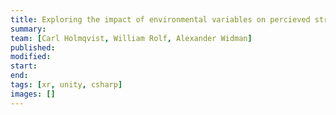 ```yaml
---
title: Exploring the impact of environmental variables on percieved stress
summary:
team: [Carl Holmqvist, William Rolf, Alexander Widman]
published:
modified:
start:
end:
tags: [xr, unity, csharp]
images: []
---
```

